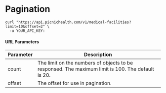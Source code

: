 # Pagination

```shell
curl "https://api.picnichealth.com/v1/medical-facilities?limit=10&offset=2" \
  -u YOUR_API_KEY:
```

#### URL Parameters

Parameter | Description
--------- | -----------
count | The limit on the numbers of objects to be responsed. The maximum limit is 100. The default is 20.
offset | The offset for use in pagination.
